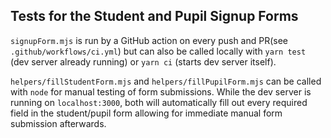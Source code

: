 ## Tests for the Student and Pupil Signup Forms

`signupForm.mjs` is run by a GitHub action on every push and PR(see `.github/workflows/ci.yml`) but can also be called locally with `yarn test` (dev server already running) or `yarn ci` (starts dev server itself).

`helpers/fillStudentForm.mjs` and `helpers/fillPupilForm.mjs` can be called with `node` for manual testing of form submissions. While the dev server is running on `localhost:3000`, both will automatically fill out every required field in the student/pupil form allowing for immediate manual form submission afterwards.
